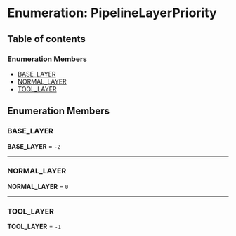 # Enumeration: PipelineLayerPriority

## Table of contents

### Enumeration Members

* [BASE\_LAYER](/en/auto-docs/free-layout-editor/enums/PipelineLayerPriority.md#base_layer)
* [NORMAL\_LAYER](/en/auto-docs/free-layout-editor/enums/PipelineLayerPriority.md#normal_layer)
* [TOOL\_LAYER](/en/auto-docs/free-layout-editor/enums/PipelineLayerPriority.md#tool_layer)

## Enumeration Members

### BASE\_LAYER

**BASE\_LAYER** = `-2`

***

### NORMAL\_LAYER

**NORMAL\_LAYER** = `0`

***

### TOOL\_LAYER

**TOOL\_LAYER** = `-1`
